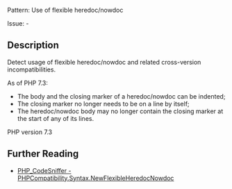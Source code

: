 Pattern: Use of flexible heredoc/nowdoc

Issue: -

## Description

Detect usage of flexible heredoc/nowdoc and related cross-version incompatibilities.

As of PHP 7.3:
- The body and the closing marker of a heredoc/nowdoc can be indented;
- The closing marker no longer needs to be on a line by itself;
- The heredoc/nowdoc body may no longer contain the closing marker at the
  start of any of its lines.

PHP version 7.3

## Further Reading

* [PHP_CodeSniffer - PHPCompatibility.Syntax.NewFlexibleHeredocNowdoc](https://github.com/PHPCompatibility/PHPCompatibility/tree/develop/PHPCompatibility/Sniffs/Syntax/NewFlexibleHeredocNowdocSniff.php)